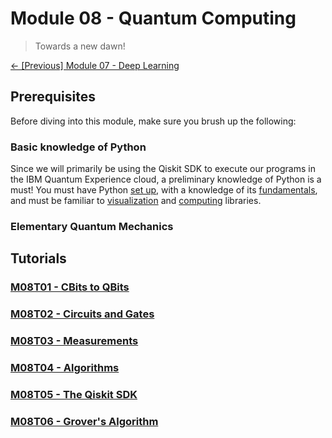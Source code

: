 # Module 08 - Quantum Computing

> Towards a new dawn!

[&#8592; \[Previous\] Module 07 - Deep Learning](../m07-deep-learning/)

## Prerequisites

Before diving into this module, make sure you brush up the following:

### Basic knowledge of Python

Since we will primarily be using the Qiskit SDK to execute our programs in the IBM Quantum Experience cloud, a preliminary knowledge of Python is a must! 
You must have Python [set up](../m01-getting-started/), with a knowledge of its [fundamentals](../m02-fundamentals-of-python/), and must be familiar to [visualization](../m03-visualizing-data/) and [computing](../m04-scientific-computing/) libraries.

### Elementary Quantum Mechanics 

## Tutorials

### [M08T01 - CBits to QBits](./m08t01-cbits-to-qbits.md)

### [M08T02 - Circuits and Gates](./m08t02-circuits-and-gates.md)

### [M08T03 - Measurements](./m08t03-measurements.md)

### [M08T04 - Algorithms](./m08t04-algorithms.md)

### [M08T05 - The Qiskit SDK](./m08t05-the-qiskit-sdk.md)

### [M08T06 - Grover's Algorithm](./m08t06-algorithm-grover.md)

